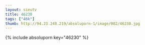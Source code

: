 ```yaml
--- 
layout: sieutv
title: 46230
tags: ["46k"]
thumb: http://94.23.248.219/absoluporn-1/image/002/46230.jpg
---
```

{% include absoluporn key="46230" %} 
